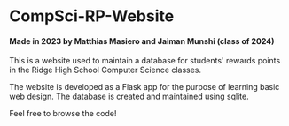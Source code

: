 # CompSci-RP-Website
#### Made in 2023 by Matthias Masiero and Jaiman Munshi (class of 2024)

This is a website used to maintain a database for students' rewards points in the Ridge High School Computer Science classes.

The website is developed as a Flask app for the purpose of learning basic web design.
The database is created and maintained using sqlite.

Feel free to browse the code!
